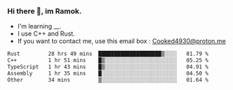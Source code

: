 ### Hi there 👋, im Ramok.

- I'm learning __.
- I use C++ and Rust.
- If you want to contact me, use this email box : Cooked4930@proton.me

<!--START_SECTION:waka-->

```txt
Rust         28 hrs 49 mins  ████████████████████▒░░░░   81.79 %
C++          1 hr 51 mins    █▒░░░░░░░░░░░░░░░░░░░░░░░   05.25 %
TypeScript   1 hr 43 mins    █▒░░░░░░░░░░░░░░░░░░░░░░░   04.91 %
Assembly     1 hr 35 mins    █░░░░░░░░░░░░░░░░░░░░░░░░   04.50 %
Other        34 mins         ▒░░░░░░░░░░░░░░░░░░░░░░░░   01.64 %
```

<!--END_SECTION:waka-->
